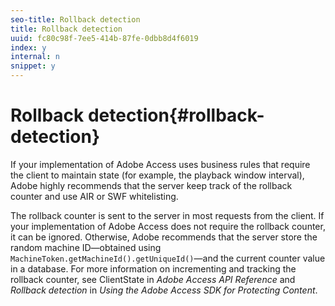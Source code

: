 ```yaml
---
seo-title: Rollback detection
title: Rollback detection
uuid: fc80c98f-7ee5-414b-87fe-0dbb8d4f6019
index: y
internal: n
snippet: y
---
```


# Rollback detection{#rollback-detection}

If your implementation of Adobe Access uses business rules that require the client to maintain state (for example, the playback window interval), Adobe highly recommends that the server keep track of the rollback counter and use AIR or SWF whitelisting.

The rollback counter is sent to the server in most requests from the client. If your implementation of Adobe Access does not require the rollback counter, it can be ignored. Otherwise, Adobe recommends that the server store the random machine ID—obtained using `MachineToken.getMachineId().getUniqueId()`—and the current counter value in a database. For more information on incrementing and tracking the rollback counter, see ClientState in *Adobe Access API Reference* and *Rollback detection* in *Using the Adobe Access SDK for Protecting Content*. 
